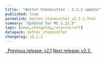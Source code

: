 ```yaml
---
title:  "Better Stonecutter - 2.1.1 update"
published: true
permalink: better_stonecutter_v2.1.1.html
summary: "Updated for MC 1.21.5"
tags: [news,changelog,recyclecraft]
datapack: better_stonecutter
changelog: v2.1.1
---
```


<div class="btn-group">
    <a href="better_stonecutter_v2.1.html" role="button" class="btn btn-primary"><i class="fa fa-caret-left"></i>&nbsp; Previous release: v2.1</a>
    <a href="better_stonecutter_v2.2.html" role="button" class="btn btn-primary">Next release: v2.2 &nbsp;<i class="fa fa-caret-right"></i></a>
</div>